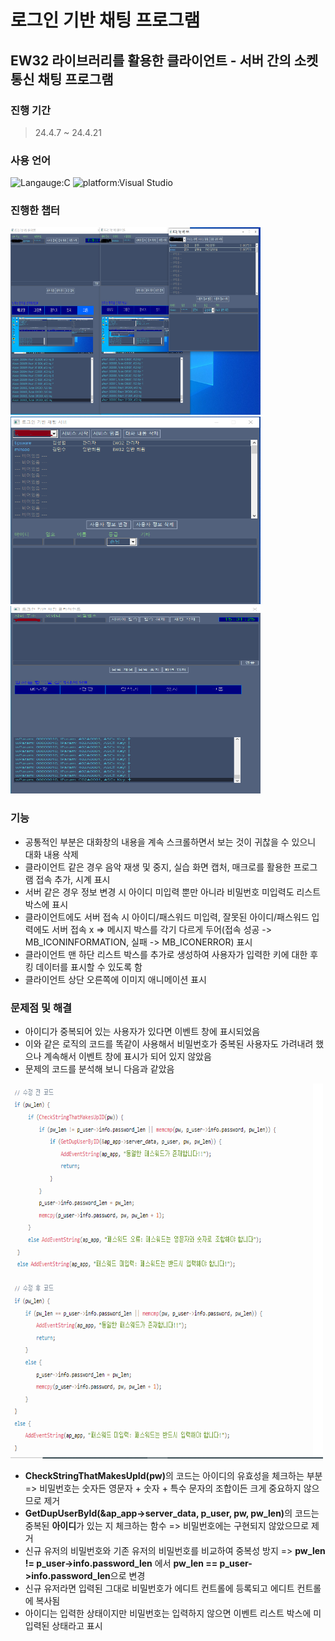 # 로그인 기반 채팅 프로그램<br>
## EW32 라이브러리를 활용한 클라이언트 - 서버 간의 소켓 통신 채팅 프로그램
### 진행 기간
> 24.4.7 ~ 24.4.21

### 사용 언어
![Langauge:C](https://img.shields.io/badge/Language-C-red) ![platform:Visual Studio](https://img.shields.io/badge/Platform-Visual_Studio-red)
<br>

### 진행한 챕터
<img src="03/Advanced_chatting_program.PNG" alt="Intro Screen" width="400px" height="300px"><img src="03/Server.PNG" alt="Intro Screen" width="400px" height="300px"><img src="03/client.PNG" alt="Intro Screen" width="400px" height="300px">
<br>

### 기능
- 공통적인 부분은 대화창의 내용을 계속 스크롤하면서 보는 것이 귀찮을 수 있으니 대화 내용 삭제
- 클라이언트 같은 경우 음악 재생 및 중지, 실습 화면 캡처, 매크로를 활용한 프로그램 접속 추가, 시계 표시
- 서버 같은 경우 정보 변경 시 아이디 미입력 뿐만 아니라 비밀번호 미입력도 리스트 박스에 표시
- 클라이언트에도 서버 접속 시 아이디/패스워드 미입력, 잘못된 아이디/패스워드 입력에도 서버 접속 x
=> 메시지 박스를 각기 다르게 두어(접속 성공 -> MB_ICONINFORMATION, 실패 -> MB_ICONERROR) 표시
- 클라이언트 맨 하단 리스트 박스를 추가로 생성하여 사용자가 입력한 키에 대한 후킹 데이터를 표시할 수 있도록 함
- 클라이언트 상단 오른쪽에 이미지 애니메이션 표시

### 문제점 및 해결
- 아이디가 중복되어 있는 사용자가 있다면 이벤트 창에 표시되었음
- 이와 같은 로직의 코드를 똑같이 사용해서 비밀번호가 중복된 사용자도 가려내려 했으나 계속해서 이벤트 창에 표시가 되어 있지 않았음
- 문제의 코드를 분석해 보니 다음과 같았음
<img src="Capture.PNG" alt="Intro Screen" width="500px" height="600px">

- <b>CheckStringThatMakesUpId(pw)</b>의 코드는 아이디의 유효성을 체크하는 부분 => 비밀번호는 숫자든 영문자 + 숫자 + 특수 문자의 조합이든 크게 중요하지 않으므로 제거
- <b>GetDupUserById(&ap_app->server_data, p_user, pw, pw_len)</b>의 코드는 중복된 <b>아이디</b>가 있는 지 체크하는 함수 => 비밀번호에는 구현되지 않았으므로 제거
- 신규 유저의 비밀번호와 기존 유저의 비밀번호를 비교하여 중복성 방지 => <b>pw_len != p_user->info.password_len</b> 에서 <b>pw_len == p_user->info.password_len</b>으로 변경
- 신규 유저라면 입력된 그대로 비밀번호가 에디트 컨트롤에 등록되고 에디트 컨트롤에 복사됨
- 아이디는 입력한 상태이지만 비밀번호는 입력하지 않으면 이벤트 리스트 박스에 미입력된 상태라고 표시

